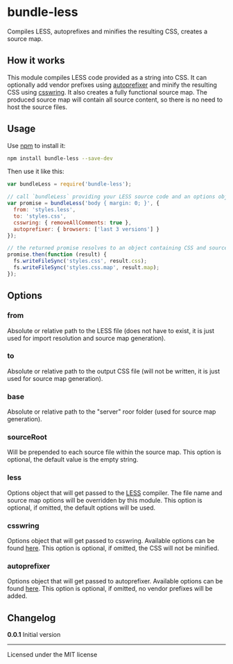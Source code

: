 # bundle-less

Compiles LESS, autoprefixes and minifies the resulting CSS, creates a source map.

## How it works

This module compiles LESS code provided as a string into CSS. It can optionally add vendor prefixes using [autoprefixer](https://www.npmjs.com/package/autoprefixer) and minify the resulting CSS using [csswring](https://www.npmjs.com/package/csswring). It also creates a fully functional source map. The produced source map will contain all source content, so there is no need to host the source files.

## Usage

Use [npm](http://npmjs.org) to install it:

~~~sh
npm install bundle-less --save-dev
~~~

Then use it like this:

~~~js
var bundleLess = require('bundle-less');

// call `bundleLess` providing your LESS source code and an options object:
var promise = bundleLess('body { margin: 0; }', {
  from: 'styles.less',
  to: 'styles.css',
  csswring: { removeAllComments: true },
  autoprefixer: { browsers: ['last 3 versions'] }
});

// the returned promise resolves to an object containing CSS and source map:
promise.then(function (result) {
  fs.writeFileSync('styles.css', result.css);
  fs.writeFileSync('styles.css.map', result.map);
});
~~~

## Options

### from

Absolute or relative path to the LESS file (does not have to exist, it is just used for import resolution and source map generation).

### to

Absolute or relative path to the output CSS file (will not be written, it is just used for source map generation).

### base

Absolute or relative path to the "server" roor folder (used for source map generation).

### sourceRoot

Will be prepended to each source file within the source map. This option is optional, the default value is the empty string.

### less

Options object that will get passed to the [LESS](http://lesscss.org/) compiler. The file name and source map options will be overridden by this module. This option is optional, if omitted, the default options will be used.

### csswring

Options object that will get passed to csswring. Available options can be found [here](https://www.npmjs.com/package/csswring#options). This option is optional, if omitted, the CSS will not be minified.

### autoprefixer

Options object that will get passed to autoprefixer. Available options can be found [here](https://www.npmjs.com/package/autoprefixer-core#usage). This option is optional, if omitted, no vendor prefixes will be added.

## Changelog

__0.0.1__ Initial version

---
Licensed under the MIT license
